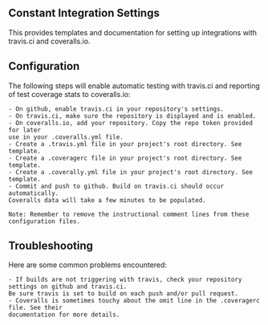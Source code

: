 ## Constant Integration Settings

This provides templates and documentation for setting up integrations with travis.ci and coveralls.io.

## Configuration

The following steps will enable automatic testing with travis.ci and reporting of test coverage
stats to coveralls.io:
    
    - On github, enable travis.ci in your repository's settings.
    - On travis.ci, make sure the repository is displayed and is enabled.
    - On coveralls.io, add your repository. Copy the repo token provided for later 
    use in your .coveralls.yml file.
    - Create a .travis.yml file in your project's root directory. See template.
    - Create a .coveragerc file in your project's root directory. See template.
    - Create a .coverally.yml file in your project's root directory. See template.
    - Commit and push to github. Build on travis.ci should occur automatically. 
    Coveralls data will take a few minutes to be populated.
    
    Note: Remember to remove the instructional comment lines from these configuration files.
    
## Troubleshooting

Here are some common problems encountered:

    - If builds are not triggering with travis, check your repository settings on github and travis.ci. 
    Be sure travis is set to build on each push and/or pull request.
    - Coveralls is sometimes touchy about the omit line in the .coveragerc file. See their
    documentation for more details.
